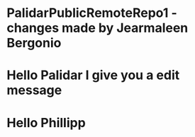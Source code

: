 # PalidarPublicRemoteRepo1 - changes made by Jearmaleen Bergonio

# Hello Palidar I give you a edit message
# Hello Phillipp 
